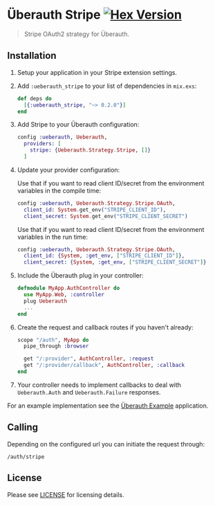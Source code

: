 # Überauth Stripe [![Hex Version](https://img.shields.io/hexpm/v/ueberauth_stripe.svg)](https://hex.pm/packages/ueberauth_stripe)

> Stripe OAuth2 strategy for Überauth.

## Installation

1. Setup your application in your Stripe extension settings.

1. Add `:ueberauth_stripe` to your list of dependencies in `mix.exs`:

    ```elixir
    def deps do
      [{:ueberauth_stripe, "~> 0.2.0"}]
    end
    ```

1. Add Stripe to your Überauth configuration:

    ```elixir
    config :ueberauth, Ueberauth,
      providers: [
        stripe: {Ueberauth.Strategy.Stripe, []}
      ]
    ```

1.  Update your provider configuration:

    Use that if you want to read client ID/secret from the environment
    variables in the compile time:


    ```elixir
    config :ueberauth, Ueberauth.Strategy.Stripe.OAuth,
      client_id: System.get_env("STRIPE_CLIENT_ID"),
      client_secret: System.get_env("STRIPE_CLIENT_SECRET")
    ```

    Use that if you want to read client ID/secret from the environment
    variables in the run time:

    ```elixir
    config :ueberauth, Ueberauth.Strategy.Stripe.OAuth,
      client_id: {System, :get_env, ["STRIPE_CLIENT_ID"]},
      client_secret: {System, :get_env, ["STRIPE_CLIENT_SECRET"]}
    ```

1.  Include the Überauth plug in your controller:

    ```elixir
    defmodule MyApp.AuthController do
      use MyApp.Web, :controller
      plug Ueberauth
      ...
    end
    ```

1.  Create the request and callback routes if you haven't already:

    ```elixir
    scope "/auth", MyApp do
      pipe_through :browser

      get "/:provider", AuthController, :request
      get "/:provider/callback", AuthController, :callback
    end
    ```

1. Your controller needs to implement callbacks to deal with `Ueberauth.Auth` and `Ueberauth.Failure` responses.

For an example implementation see the [Überauth Example](https://github.com/ueberauth/ueberauth_example) application.

## Calling

Depending on the configured url you can initiate the request through:

    /auth/stripe
    
## License

Please see [LICENSE](https://github.com/svycal/ueberauth_stripe/blob/main/LICENSE.md) for licensing details.
